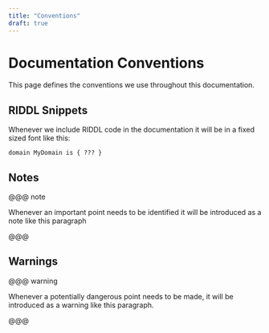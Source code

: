 ```yaml
---
title: "Conventions"
draft: true
---
```


# Documentation Conventions
This page defines the conventions we use throughout this documentation. 

## RIDDL Snippets
Whenever we include RIDDL code in the documentation it will be in a fixed
sized font like this:
```riddl
domain MyDomain is { ??? }
``` 

## Notes
@@@ note

Whenever an important point needs to be identified it will be introduced as a
note like this paragraph

@@@ 

## Warnings

@@@ warning

Whenever a potentially dangerous point needs to be made, it will be
 introduced as a warning like this paragraph.

@@@ 
